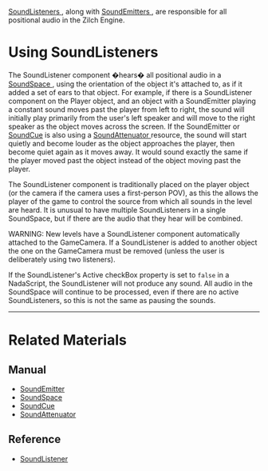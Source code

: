 [ SoundListeners ](../../../code_reference/class_reference/soundlistener.md), along with [SoundEmitters ](soundemitter.md), are responsible for all positional audio in the Zilch Engine.

 # Using SoundListeners

The SoundListener component �hears� all positional audio in a [SoundSpace ](soundspace.md), using the orientation of the object it's attached to, as if it added a set of ears to that object. For example, if there is a SoundListener component on the Player object, and an object with a SoundEmitter playing a constant sound moves past the player from left to right, the sound will initially play primarily from the user's left speaker and will move to the right speaker as the object moves across the screen. If the SoundEmitter or [SoundCue](soundcue.md) is also using a [SoundAttenuator ](soundattenuator.md) resource, the sound will start quietly and become louder as the object approaches the player, then become quiet again as it moves away. It would sound exactly the same if the player moved past the object instead of the object moving past the player.

The SoundListener component is traditionally placed on the player object (or the camera if the camera uses a first-person POV), as this the allows the player of the game to control the source from which all sounds in the level are heard. It is unusual to have multiple SoundListeners in a single SoundSpace, but if there are the audio that they hear will be combined.

WARNING: New levels have a SoundListener component automatically attached to the GameCamera. If a SoundListener is added to another object the one on the GameCamera must be removed (unless the user is deliberately using two listeners).

If the SoundListener's Active checkBox property is set to `false` in a NadaScript, the SoundListener will not produce any sound. All audio in the SoundSpace will continue to be processed, even if there are no active SoundListeners, so this is not the same as pausing the sounds. 

---
 # Related Materials

 ## Manual

- [SoundEmitter ](soundemitter.md)
- [SoundSpace ](soundspace.md)
- [SoundCue ](soundcue.md)
- [SoundAttenuator ](soundattenuator.md)

 ## Reference

- [ SoundListener ](../../../code_reference/class_reference/soundlistener.md) 

 